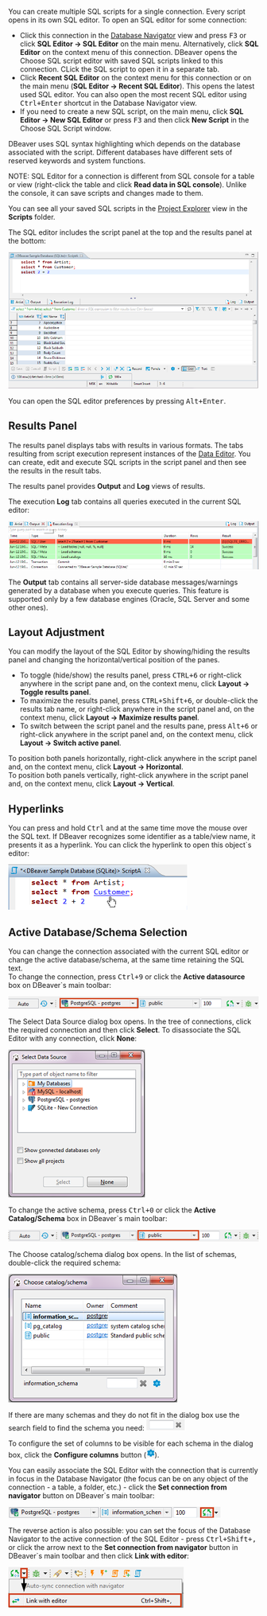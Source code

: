 You can create multiple SQL scripts for a single connection. Every script opens in its own SQL editor. 
To open an SQL editor for some connection:
* Click this connection in the [Database Navigator](Database-Navigator) view and press <kbd>F3</kbd> or click **SQL Editor -> SQL Editor** on the main menu. Alternatively, click **SQL Editor** on the context menu of this connection. DBeaver opens the Choose SQL script editor with saved SQL scripts linked to this connection. CLick the SQL script to open it in a separate tab.
* Click **Recent SQL Editor** on the context menu for this connection or on the main menu (**SQL Editor -> Recent SQL Editor**). This opens the latest used SQL editor. You can also open the most recent SQL editor using <kbd>Ctrl+Enter</kbd> shortcut in the Database Navigator view.
* If you need to create a new SQL script, on the main menu, click **SQL Editor -> New SQL Editor** or press <kbd>F3</kbd> and then click **New Script** in the Choose SQL Script window.

DBeaver uses SQL syntax highlighting which depends on the database associated with the script. Different databases have different sets of reserved keywords and system functions.

NOTE: SQL Editor for a connection is different from SQL console for a table or view (right-click the table and click **Read data in SQL console**). Unlike the console, it can save scripts and changes made to them.

You can see all your saved SQL scripts in the [Project Explorer](Project-Explorer) view in the **Scripts** folder.

The SQL editor includes the script panel at the top and the results panel at the bottom:

![](images/ug/SQL-Editor.png)

You can open the SQL editor preferences by pressing <kbd>Alt+Enter</kbd>.

## Results Panel
The results panel displays tabs with results in various formats. The tabs resulting from script execution represent instances of the [Data Editor](Data-Editor). You can create, edit and execute SQL scripts in the script panel and then see the results in the result tabs.

The results panel provides **Output** and **Log** views of results. 

The execution **Log** tab contains all queries executed in the current SQL editor:

![](images/ug/SEL-Editor-Exec-Log.png)

The **Output** tab contains all server-side database messages/warnings generated by a database when you execute queries. This feature is supported only by a few database engines (Oracle, SQL Server and some other ones). 

## Layout Adjustment
You can modify the layout of the SQL Editor by showing/hiding the results panel and changing the horizontal/vertical position of the panes.
* To toggle (hide/show) the results panel, press <kbd>CTRL+6</kbd> or right-click anywhere in the script pane and, on the context menu, click **Layout -> Toggle results panel**.
* To maximize the results panel, press <kbd>CTRL+Shift+6</kbd>, or double-click the results tab name, or right-click anywhere in the script panel and, on the context menu, click **Layout -> Maximize results panel**.
* To switch between the script panel and the results pane, press <kbd>Alt+6</kbd> or right-click anywhere in the script panel and, on the context menu, click **Layout -> Switch active panel**.

To position both panels horizontally, right-click anywhere in the script panel and, on the context menu, click **Layout -> Horizontal**.  
To position both panels vertically, right-click anywhere in the script panel and, on the context menu, click **Layout -> Vertical**.

## Hyperlinks
You can press and hold <kbd>Ctrl</kbd> and at the same time move the mouse over the SQL text. If DBeaver recognizes some identifier as a table/view name, it presents it as a hyperlink. You can click the hyperlink to open this object`s editor:

![](images/ug/SQL-Editor-hyperlink.png)  

## Active Database/Schema Selection
You can change the connection associated with the current SQL editor or change the active database/schema, at the same time retaining the SQL text.  
To change the connection, press <kbd>Ctrl+9</kbd> or click the **Active datasource** box on DBeaver`s main toolbar:

![](images/ug/Active-Connection-change.png)

The Select Data Source dialog box opens. In the tree of connections, click the required connection and then click **Select**. To disassociate the SQL Editor with any connection, click **None**:

![](images/ug/Connection-change-dialog.png)

To change the active schema, press <kbd>Ctrl+0</kbd> or click the **Active Catalog/Schema** box in DBeaver`s main toolbar:

![](images/ug/Active-Schema-Change.png)

The Choose catalog/schema dialog box opens. In the list of schemas, double-click the required schema:

![](images/ug/Schema-change-dialog.png)

If there are many schemas and they do not fit in the dialog box use the search field to find the schema you need: ![](images/ug/Search-field.png)

To configure the set of columns to be visible for each schema in the dialog box, click the **Configure columns** button (![](images/ug/Configure-columns-visibility-icon.png)).

You can easily associate the SQL Editor with the connection that is currently in focus in the Database Navigator (the focus can be on any object of the connection - a table, a folder, etc.) - click the **Set connection from navigator** button on DBeaver`s main toolbar:

![](images/ug/Set-connection-to-DBNavigator.png)

The reverse action is also possible: you can set the focus of the Database Navigator to the active connection of the SQL Editor - press <kbd>Ctrl+Shift+,</kbd> or click the arrow next to the **Set connection from navigator** button in DBeaver`s main toolbar and then click **Link with editor**:

![](images/ug/Link-with-Editor-from-SQLEditor.png)
